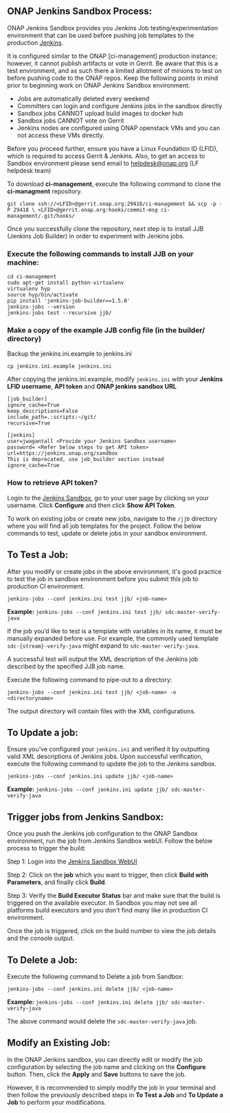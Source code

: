 ## ONAP Jenkins Sandbox Process:

ONAP Jenkins Sandbox provides you Jenkins Job testing/experimentation environment
that can be used before pushing job templates to the production
[Jenkins](https://jenkins.onap.org).

It is configured similar to the ONAP [ci-management] production instance;
however, it cannot publish artifacts or vote in Gerrit. Be aware that this is a
test environment, and as such there a limited allotment of minions to test on
before pushing code to the ONAP repos.
Keep the following points in mind prior to beginning work on ONAP Jenkins Sandbox
environment:

- Jobs are automatically deleted every weekend
- Committers can login and configure Jenkins jobs in the sandbox directly
- Sandbox jobs CANNOT upload build images to docker hub
- Sandbox jobs CANNOT vote on Gerrit
- Jenkins nodes are configured using ONAP openstack VMs and you can not access
  these VMs directly.

Before you proceed further, ensure you have a Linux Foundation ID (LFID), which is
required to access Gerrit & Jenkins. Also, to get an access to Sandbox environment
please send email to helpdesk@onap.org (LF helpdesk team)

To download **ci-management**, execute the following command to clone the
**ci-managment** repository.

`git clone ssh://<LFID>@gerrit.onap.org:29418/ci-management && scp -p -P 29418 \
<LFID>@gerrit.onap.org:hooks/commit-msg ci-management/.git/hooks/`

Once you successfully clone the repository, next step is to install JJB
(Jenkins Job Builder) in order to experiment with Jenkins jobs.

### Execute the following commands to install JJB on your machine:

```
cd ci-management
sudo apt-get install python-virtualenv
virtualenv hyp
source hyp/bin/activate
pip install 'jenkins-job-builder==1.5.0'
jenkins-jobs --version
jenkins-jobs test --recursive jjb/
```

### Make a copy of the example JJB config file (in the builder/ directory)

Backup the jenkins.ini.example to jenkins.ini

`cp jenkins.ini.example jenkins.ini`

After copying the jenkins.ini.example, modify `jenkins.ini` with your
**Jenkins LFID username**, **API token** and **ONAP jenkins sandbox URL**

```
[job_builder]
ignore_cache=True
keep_descriptions=False
include_path=.:scripts:~/git/
recursive=True

[jenkins]
user=jwagantall <Provide your Jenkins Sandbox username>
password= <Refer below steps to get API token>
url=https://jenkins.onap.org/sandbox
This is deprecated, use job_builder section instead
ignore_cache=True
```
### How to retrieve API token?
Login to the [Jenkins Sandbox](https://jenkins.onap.org/sandbox/), go to your user
page by clicking on your username. Click **Configure** and then click **Show API Token**.

To work on existing jobs or create new jobs, navigate to the `/jjb` directory where you
will find all job templates for the project.  Follow the below commands to test,
update or delete jobs in your sandbox environment.

## To Test a Job:

After you modify or create jobs in the above environment, it's good practice
to test the job in sandbox environment before you submit this job to production CI environment.

`jenkins-jobs --conf jenkins.ini test jjb/ <job-name>`

**Example:** `jenkins-jobs --conf jenkins.ini test jjb/ sdc-master-verify-java`

If the job you’d like to test is a template with variables in its name, it must be
manually expanded before use. For example, the commonly used template `sdc-{stream}-verify-java`
might expand to `sdc-master-verify-java`.

A successful test will output the XML description of the Jenkins job described by the
specified JJB job name.

Execute the following command to pipe-out to a directory:

`jenkins-jobs --conf jenkins.ini test jjb/ <job-name> -o <directoryname>`

The output directory will contain files with the XML configurations.

## To Update a job:

Ensure you’ve configured your `jenkins.ini` and verified it by
outputting valid XML descriptions of Jenkins jobs. Upon successful
verification, execute the following command to update the job to the
Jenkins sandbox.

`jenkins-jobs --conf jenkins.ini update jjb/ <job-name>`

**Example:** `jenkins-jobs --conf jenkins.ini update jjb/ sdc-master-verify-java`

## Trigger jobs from Jenkins Sandbox:

Once you push the Jenkins job configuration to the ONAP Sandbox environment,
run the job from Jenkins Sandbox webUI. Follow the below process to trigger the build:

Step 1: Login into the [Jenkins Sandbox WebUI](https://jenkins.onap.org/sandbox/)

Step 2: Click on the **job** which you want to trigger, then click
**Build with Parameters**, and finally click **Build**.

Step 3: Verify the **Build Executor Status** bar and make sure that the build is triggered
on the available executor. In Sandbox you may not see all platforms build executors and
you don't find many like in production CI environment.

Once the job is triggered, click on the build number to view the job
details and the console output.

## To Delete a Job:

Execute the following command to Delete a job from Sandbox:

`jenkins-jobs --conf jenkins.ini delete jjb/ <job-name>`

**Example:** `jenkins-jobs --conf jenkins.ini delete jjb/ sdc-master-verify-java`

The above command would delete the `sdc-master-verify-java` job.

## Modify an Existing Job:

In the ONAP Jenkins sandbox, you can directly edit or modify the job configuration
by selecting the job name and clicking on the **Configure** button. Then, click the
**Apply** and **Save** buttons to save the job.

However, it is recommended to simply modify the job in your terminal and then follow
the previously described steps in **To Test a Job** and **To Update a Job** to perform
your modifications.
